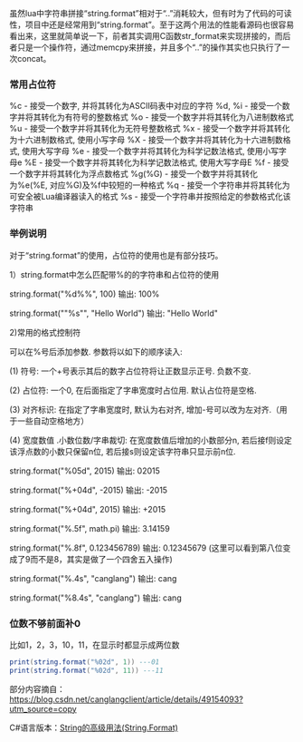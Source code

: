 虽然lua中字符串拼接“string.format”相对于“..”消耗较大，但有时为了代码的可读性，项目中还是经常用到“string.format”。至于这两个用法的性能看源码也很容易看出来，这里就简单说一下，前者其实调用C函数str_format来实现拼接的，而后者只是一个操作符，通过memcpy来拼接，并且多个“..”的操作其实也只执行了一次concat。



### 常用占位符

%c - 接受一个数字, 并将其转化为ASCII码表中对应的字符
%d, %i - 接受一个数字并将其转化为有符号的整数格式
%o - 接受一个数字并将其转化为八进制数格式
%u - 接受一个数字并将其转化为无符号整数格式
%x - 接受一个数字并将其转化为十六进制数格式, 使用小写字母
%X - 接受一个数字并将其转化为十六进制数格式, 使用大写字母
%e - 接受一个数字并将其转化为科学记数法格式, 使用小写字母e
%E - 接受一个数字并将其转化为科学记数法格式, 使用大写字母E
%f - 接受一个数字并将其转化为浮点数格式
%g(%G) - 接受一个数字并将其转化为%e(%E, 对应%G)及%f中较短的一种格式
%q - 接受一个字符串并将其转化为可安全被Lua编译器读入的格式
%s - 接受一个字符串并按照给定的参数格式化该字符串



### 举例说明

对于“string.format”的使用，占位符的使用也是有部分技巧。

1）string.format中怎么匹配带%的的字符串和占位符的使用

string.format("%d%%", 100)   输出:  100%

string.format("\"%s\"", "Hello World")   输出:   "Hello World"



2)常用的格式控制符

可以在%号后添加参数. 参数将以如下的顺序读入:

(1) 符号: 一个+号表示其后的数字占位符将让正数显示正号. 负数不变.

(2) 占位符: 一个0, 在后面指定了字串宽度时占位用. 默认占位符是空格.

(3) 对齐标识: 在指定了字串宽度时, 默认为右对齐, 增加-号可以改为左对齐.（用于一些自动空格地方）

(4) 宽度数值 .小数位数/字串裁切: 在宽度数值后增加的小数部分n, 若后接f则设定该浮点数的小数只保留n位, 若后接s则设定该字符串只显示前n位.



string.format("%05d", 2015)     输出:  02015

string.format("%+04d", -2015)   输出:  -2015

string.format("%+04d", 2015)   输出:  +2015

string.format("%.5f", math.pi)   输出:  3.14159

string.format("%.8f", 0.123456789)   输出:  0.12345679 (这里可以看到第八位变成了9而不是8，其实是做了一个四舍五入操作)

string.format("%.4s", "canglang")   输出:  cang

string.format("%8.4s", "canglang")   输出:        cang


### 位数不够前面补0

比如1，2，3，10，11，在显示时都显示成两位数

```lua
print(string.format("%02d", 1)) ---01
print(string.format("%02d", 11)) ---11
```





部分内容摘自：https://blog.csdn.net/canglangclient/article/details/49154093?utm_source=copy 



C#语言版本：[String的高级用法(String.Format)](https://www.cnblogs.com/zhaoqingqing/p/4422736.html)
